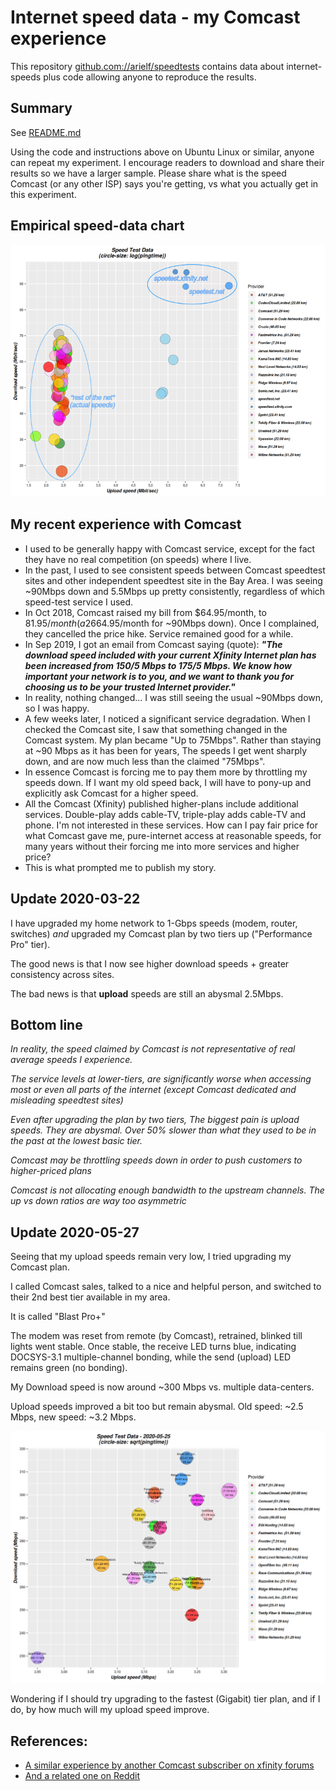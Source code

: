 # Internet speed data - my Comcast experience

This repository [github.com://arielf/speedtests](https://github.com/arielf/speedtests) contains data about internet-speeds plus code allowing anyone to reproduce the results.

## Summary

See [README.md](README.md)

Using the code and instructions above on Ubuntu Linux or similar, anyone can repeat my experiment. I encourage readers to download and share their results so we have a larger sample. Please share what is the speed Comcast (or any other ISP) says you're getting, vs what you actually get in this experiment.

## Empirical speed-data chart

![Chart of speed-tests](speedtests-annotated.png)

## My recent experience with Comcast

- I used to be generally happy with Comcast service, except for the fact they have no real competition (on speeds) where I live.
- In the past, I used to see consistent speeds between Comcast speedtest sites and other independent speedtest site in the Bay Area. I was seeing ~90Mbps down and 5.5Mbps up pretty consistently, regardless of which speed-test service I used.
- In Oct 2018, Comcast raised my bill from $64.95/month, to $81.95/month (a 26% hike). When I objected to the price hike, their rep told me I'm on a 'extreme' plan, giving me "up to 150Mbs" down. Since I've never seen this speed from Comcast, not even vs their own speed-test, I objected to the price hike saying all I ask of them is to leave the price and service as-is ($64.95/month for ~90Mbps down). Once I complained, they cancelled the price hike. Service remained good for a while.
- In Sep 2019, I got an email from Comcast saying (quote): ***"The download speed included with your current Xfinity Internet plan has been increased from 150/5 Mbps to 175/5 Mbps. We know how important your network is to you, and we want to thank you for choosing us to be your trusted Internet provider."***
- In reality, nothing changed...  I was still seeing the usual ~90Mbps down, so I was happy.
- A few weeks later, I noticed a significant service degradation. When I checked the Comcast site, I saw that something changed in the Comcast system. My plan became "Up to 75Mbps". Rather than staying at ~90 Mbps as it has been for years, The speeds I get went sharply down, and are now much less than the claimed "75Mbps".
- In essence Comcast is forcing me to pay them more by throttling my speeds down. If I want my old speed back, I will have to pony-up and explicitly ask Comcast for a higher speed.
- All the Comcast (Xfinity) published higher-plans include additional services. Double-play adds cable-TV, triple-play adds cable-TV and phone. I'm not interested in these services. How can I pay fair price for what Comcast gave me, pure-internet access at reasonable speeds, for many years without their forcing me into more services and higher price?
- This is what prompted me to publish my story.

## Update 2020-03-22

I have upgraded my home network to 1-Gbps speeds (modem, router, switches) _and_ upgraded my Comcast plan by two tiers up ("Performance Pro" tier).

The good news is that I now see higher download speeds + greater consistency across sites.

The bad news is that **upload** speeds are still an abysmal 2.5Mbps.

## Bottom line

_In reality, the speed claimed by Comcast is *not representative of real average speeds* I experience._

_The service levels at lower-tiers, are *significantly worse* when accessing most or even all parts of the internet (except Comcast dedicated and misleading speedtest sites)_

_Even after upgrading the plan by two tiers, The biggest pain is upload speeds. They are abysmal. Over 50% slower than what they used to be in the past at the lowest basic tier._

_Comcast may be throttling speeds down in order to push customers to higher-priced plans_

_Comcast is not allocating enough bandwidth to the upstream channels. The up vs down ratios are way too asymmetric_ 

## Update 2020-05-27

Seeing that my upload speeds remain very low, I tried upgrading my Comcast plan.

I called Comcast sales, talked to a nice and helpful person, and switched to their 2nd best tier available in my area.

It is called "Blast Pro+"

The modem was reset from remote (by Comcast), retrained, blinked till lights went stable. Once stable, the receive LED turns blue, indicating DOCSYS-3.1 multiple-channel bonding, while the send (upload) LED remains green (no bonding).

My Download speed is now around ~300 Mbps vs. multiple data-centers.

Upload speeds improved a bit too but remain abysmal. Old speed: ~2.5 Mbps, new speed: ~3.2 Mbps.

![2020-05 Blast-Pro+ updated speedtests chart](speedtests.2020-05.png)

Wondering if I should try upgrading to the fastest (Gigabit) tier plan, and if I do, by how much will my upload speed improve.


## References:

- [A similar experience by another Comcast subscriber on xfinity forums](https://forums.xfinity.com/t5/Your-Home-Network/Proof-Comcast-Throttling-Internet-Speeds/td-p/3056103)
- [And a related one on Reddit](https://www.reddit.com/r/Comcast/comments/flz5ow/anyone_else_notice_pages_take_forever_to_load/)

